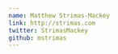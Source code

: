 ```yaml
---
name: Matthew Strimas-Mackey
link: http://strimas.com
twitter: StrimasMackey
github: mstrimas
---
```


